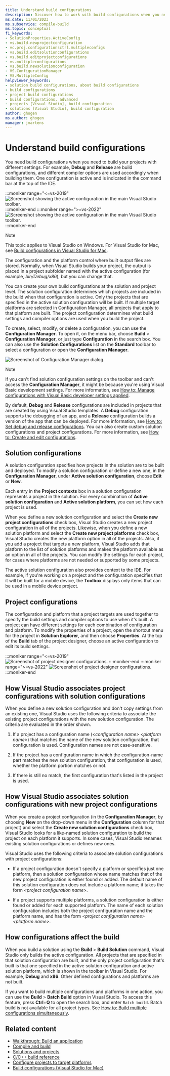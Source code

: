 ```yaml
---
title: Understand build configurations
description: Discover how to work with build configurations when you need to build your projects with different settings in Visual Studio.
ms.date: 11/01/2023
ms.subservice: compile-build
ms.topic: conceptual
f1_keywords:
- SolutionProperties.ActiveConfig
- vs.build.newprojectconfiguration
- vc.proj.configurationsctrl.multipleconfigs
- vs.build.editsolutionconfigurations
- vs.build.editprojectconfigurations
- vs.multipleconfigurations
- vs.build.newsolutionconfiguration
- VS.ConfigurationManager
- VS.MultipleConfig
helpviewer_keywords:
- solution build configurations, about build configurations
- build configurations
- project build configurations
- build configurations, advanced
- projects [Visual Studio], build configuration
- solutions [Visual Studio], build configuration
author: ghogen
ms.author: ghogen
manager: jmartens
---
```

# Understand build configurations

You need build configurations when you need to build your projects with different settings. For example, **Debug** and **Release** are build configurations, and different compiler options are used accordingly when building them.  One configuration is active and is indicated in the command bar at the top of the IDE.

:::moniker range="<=vs-2019"
![Screenshot showing the active configuration in the main Visual Studio toolbar.](media/understanding-build-configurations/active-config.png)
:::moniker-end
:::moniker range=">=vs-2022"
![Screenshot showing the active configuration in the main Visual Studio toolbar.](media/vs-2022/build-configurations-active-config.png)
:::moniker-end

> [!NOTE]
> This topic applies to Visual Studio on Windows. For Visual Studio for Mac, see [Build configurations in Visual Studio for Mac](/visualstudio/mac/configurations).

The configuration and the platform control where built output files are stored. Normally, when Visual Studio builds your project, the output is placed in a project subfolder named with the active configuration (for example, *bin/Debug/x86*), but you can change that.

You can create your own build configurations at the solution and project level. The solution configuration determines which projects are included in the build when that configuration is active. Only the projects that are specified in the active solution configuration will be built. If multiple target platforms are selected in Configuration Manager, all projects that apply to that platform are built. The project configuration determines what build settings and compiler options are used when you build the project.

To create, select, modify, or delete a configuration, you can use the **Configuration Manager**. To open it, on the menu bar, choose **Build** > **Configuration Manager**, or just type **Configuration** in the search box. You can also use the **Solution Configurations** list on the **Standard** toolbar to select a configuration or open the **Configuration Manager**.

![Screenshot of Configuration Manager dialog.](media/understanding-build-configurations/config-manager.png)

> [!NOTE]
> If you can't find solution configuration settings on the toolbar and can't access the **Configuration Manager**, it might be because you're using Visual Basic development settings. For more information, see [How to: Manage configurations with Visual Basic developer settings applied](../ide/how-to-manage-build-configurations-with-visual-basic-developer-settings-applied.md).

By default, **Debug** and **Release** configurations are included in projects that are created by using Visual Studio templates. A **Debug** configuration supports the debugging of an app, and a **Release** configuration builds a version of the app that can be deployed. For more information, see [How to: Set debug and release configurations](../debugger/how-to-set-debug-and-release-configurations.md). You can also create custom solution configurations and project configurations. For more information, see [How to: Create and edit configurations](../ide/how-to-create-and-edit-configurations.md).

## Solution configurations

A solution configuration specifies how projects in the solution are to be built and deployed. To modify a solution configuration or define a new one, in the **Configuration Manager**, under **Active solution configuration**, choose **Edit** or **New**.

Each entry in the **Project contexts** box in a solution configuration represents a project in the solution. For every combination of **Active solution configuration** and **Active solution platform**, you can set how each project is used.

When you define a new solution configuration and select the **Create new project configurations** check box, Visual Studio creates a new project configuration in all of the projects. Likewise, when you define a new solution platform and select the **Create new project platforms** check box, Visual Studio creates the new platform option in all of the projects. Also, if you add a project that targets a new platform, Visual Studio adds that platform to the list of solution platforms and makes the platform available as an option in all of the projects. You can modify the settings for each project, for cases where platforms are not needed or supported by some projects.

The active solution configuration also provides context to the IDE. For example, if you're working on a project and the configuration specifies that it will be built for a mobile device, the **Toolbox** displays only items that can be used in a mobile device project.

## Project configurations

The configuration and platform that a project targets are used together to specify the build settings and compiler options to use when it's built. A project can have different settings for each combination of configuration and platform. To modify the properties of a project, open the shortcut menu for the project in **Solution Explorer**, and then choose **Properties**.  At the top of the **Build** tab of the project designer, choose an active configuration to edit its build settings.

:::moniker range="<=vs-2019"
![Screenshot of project designer configurations.](media/understanding-build-configurations/project-designer-configuration.png)
:::moniker-end
:::moniker range=">=vs-2022"
![Screenshot of project designer configurations.](media/vs-2022/build-configuration-project-designer-configuration.png)
:::moniker-end

## How Visual Studio associates project configurations with solution configurations

When you define a new solution configuration and don't copy settings from an existing one, Visual Studio uses the following criteria to associate the existing project configurations with the new solution configuration. The criteria are evaluated in the order shown.

1. If a project has a configuration name (*\<configuration name> \<platform name>*) that matches the name of the new solution configuration, that configuration is used. Configuration names are not case-sensitive.

1. If the project has a configuration name in which the configuration-name part matches the new solution configuration, that configuration is used, whether the platform portion matches or not.

1. If there is still no match, the first configuration that's listed in the project is used.

## How Visual Studio associates solution configurations with new project configurations

When you create a project configuration (in the **Configuration Manager**, by choosing **New** on the drop-down menu in the **Configuration** column for that project) and select the **Create new solution configurations** check box, Visual Studio looks for a like-named solution configuration to build the project on each platform it supports. In some cases, Visual Studio renames existing solution configurations or defines new ones.

Visual Studio uses the following criteria to associate solution configurations with project configurations:

- If a project configuration doesn't specify a platform or specifies just one platform, then a solution configuration whose name matches that of the new project configuration is either found or added. The default name of this solution configuration does not include a platform name; it takes the form *\<project configuration name>*.

- If a project supports multiple platforms, a solution configuration is either found or added for each supported platform. The name of each solution configuration includes both the project configuration name and the platform name, and has the form *\<project configuration name> \<platform name>*.

## How configurations affect the build

When you build a solution using the **Build** > **Build Solution** command, Visual Studio only builds the active configuration. All projects that are specified in that solution configuration are built, and the only project configuration that's built is that one specified in the active solution configuration and active solution platform, which is shown in the toolbar in Visual Studio. For example, **Debug** and **x86**. Other defined configurations and platforms are not built.

If you want to build multiple configurations and platforms in one action, you can use the **Build** > **Batch Build** option in Visual Studio. To access this feature, press **Ctrl**+**Q** to open the search box, and enter `Batch build`. Batch build is not available for all project types. See [How to: Build multiple configurations simultaneously](how-to-build-multiple-configurations-simultaneously.md).

## Related content

- [Walkthrough: Build an application](../ide/walkthrough-building-an-application.md)
- [Compile and build](../ide/compiling-and-building-in-visual-studio.md)
- [Solutions and projects](../ide/solutions-and-projects-in-visual-studio.md)
- [C/C++ build reference](/cpp/build/reference/c-cpp-building-reference)
- [Configure projects to target platforms](how-to-configure-projects-to-target-platforms.md)
- [Build configurations (Visual Studio for Mac)](/visualstudio/mac/configurations)

